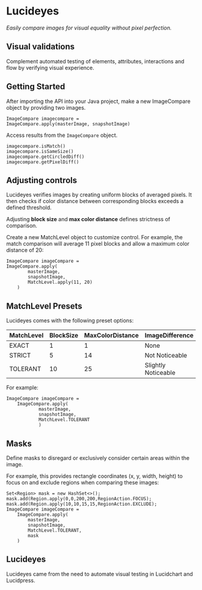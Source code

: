 # Lucideyes
*Easily compare images for visual equality without pixel perfection.*

## Visual validations
Complement automated testing of elements, attributes, interactions and flow by verifying visual experience.

## Getting Started
After importing the API into your Java project, make a new ImageCompare object by providing two images.

    ImageCompare imagecompare =
    ImageCompare.apply(masterImage, snapshotImage)
Access results from the `ImageCompare` object.

    imagecompare.isMatch()
    imagecompare.isSameSize()
    imagecompare.getCircledDiff()
    imagecompare.getPixelDiff()

## Adjusting controls
Lucideyes verifies images by creating uniform blocks of averaged pixels.  It then checks if color distance between corresponding blocks exceeds a defined threshold.

Adjusting **block size** and **max color distance** defines strictness of comparison.

Create a new MatchLevel object to customize control.  For example, the match comparison will average 11 pixel blocks and allow a maximum color distance of 20:

    ImageCompare imageCompare =
    ImageCompare.apply(
		    masterImage,
		    snapshotImage,
		    MatchLevel.apply(11, 20)
	    )

## MatchLevel Presets
Lucideyes comes with the following preset options:

| MatchLevel 	| BlockSize 	| MaxColorDistance 	| ImageDifference 	|
|------------	|-----------	|------------------	|---------------------	|
| EXACT 	| 1 	| 1 	| None 	|
| STRICT 	| 5 	| 14 	| Not Noticeable 	|
| TOLERANT 	| 10 	| 25 	| Slightly Noticeable 	|

For example:

    ImageCompare imageCompare =
        ImageCompare.apply(
    		    masterImage,
    		    snapshotImage,
    		    MatchLevel.TOLERANT
    	    	)
## Masks
Define masks to disregard or exclusively consider certain areas within the image.

For example, this provides rectangle coordinates (x, y, width, height) to focus on and exclude regions when comparing these images:

    Set<Region> mask = new HashSet<>();
    mask.add(Region.apply(0,0,200,200,RegionAction.FOCUS);
    mask.add(Region.apply(10,10,15,15,RegionAction.EXCLUDE);
    ImageCompare imageCompare =
	    ImageCompare.apply(
		    masterImage,
		    snapshotImage,
		    MatchLevel.TOLERANT,
		    mask
	    )



## Lucideyes
Lucideyes came from the need to automate visual testing in Lucidchart and Lucidpress.
